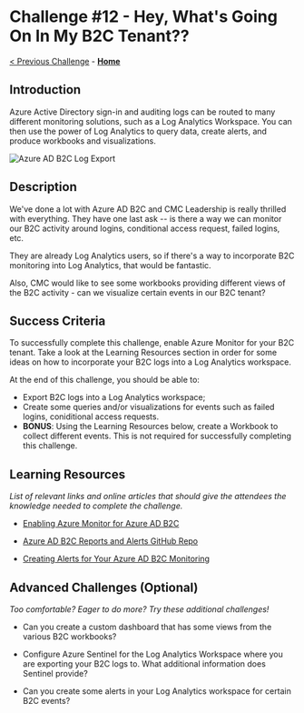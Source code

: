 # Challenge \#12 - Hey, What's Going On In My B2C Tenant??

[< Previous Challenge](./11-parameterize.md) - **[Home](../readme.md)**

## Introduction
Azure Active Directory sign-in and auditing logs can be routed to many different monitoring solutions, such as a Log Analytics Workspace. You can then use the power of Log Analytics to query data, create alerts, and produce workbooks and visualizations.

![Azure AD B2C Log Export](https://docs.microsoft.com/en-us/azure/active-directory-b2c/media/azure-monitor/azure-monitor-flow.png)
## Description

We've done a lot with Azure AD B2C and CMC Leadership is really thrilled with everything. They have one last ask -- is there a way we can monitor our B2C activity around logins, conditional access request, failed logins, etc.

They are already Log Analytics users, so if there's a way to incorporate B2C monitoring into Log Analytics, that would be fantastic.

Also, CMC would like to see some workbooks providing different views of the B2C activity - can we visualize certain events in our B2C tenant?

## Success Criteria

To successfully complete this challenge, enable Azure Monitor for your B2C tenant. Take a look at the Learning Resources section in order for some ideas on how to incorporate your B2C logs into a Log Analytics workspace.

At the end of this challenge, you should be able to:

- Export B2C logs into a Log Analytics workspace;
- Create some queries and/or visualizations for events such as failed logins, coniditional access requests.
- **BONUS**: Using the Learning Resources below, create a Workbook to collect different events. This is not required for successfully completing this challenge.

## Learning Resources

_List of relevant links and online articles that should give the attendees the knowledge needed to complete the challenge._

- [Enabling Azure Monitor for Azure AD B2C](https://docs.microsoft.com/en-us/azure/active-directory-b2c/azure-monitor)

- [Azure AD B2C Reports and Alerts GitHub Repo](https://github.com/azure-ad-b2c/siem#phone-authentication-failures)

- [Creating Alerts for Your Azure AD B2C Monitoring](https://docs.microsoft.com/en-us/azure/active-directory-b2c/azure-monitor#create-alerts)

## Advanced Challenges (Optional)

_Too comfortable? Eager to do more? Try these additional challenges!_

- Can you create a custom dashboard that has some views from the various B2C workbooks?

- Configure Azure Sentinel for the Log Analytics Workspace where you are exporting your B2C logs to. What additional information does Sentinel provide?

- Can you create some alerts in your Log Analytics workspace for certain B2C events?
